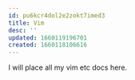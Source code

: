```yaml
---
id: pu6kcr4dol2e2zokt7imed3
title: Vim
desc: ''
updated: 1660119196701
created: 1660118106616
---
```


I will place all my vim etc docs here.
